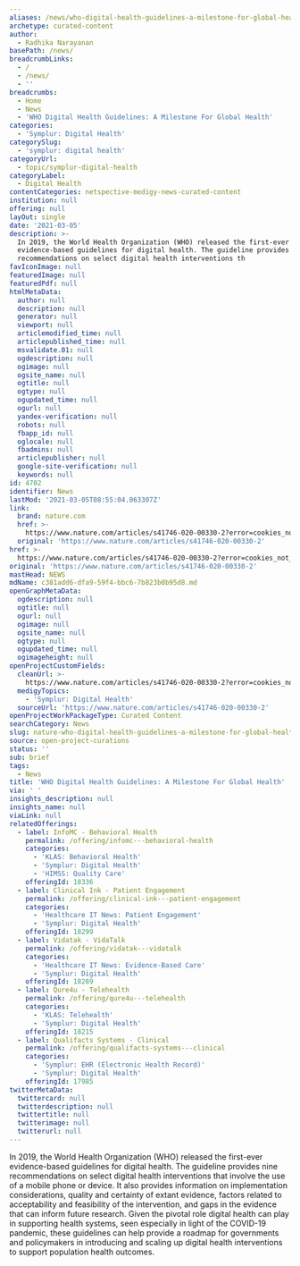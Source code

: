 ```yaml
---
aliases: /news/who-digital-health-guidelines-a-milestone-for-global-health
archetype: curated-content
author:
  - Radhika Narayanan
basePath: /news/
breadcrumbLinks:
  - /
  - /news/
  - ''
breadcrumbs:
  - Home
  - News
  - 'WHO Digital Health Guidelines: A Milestone For Global Health'
categories:
  - 'Symplur: Digital Health'
categorySlug:
  - 'symplur: digital health'
categoryUrl:
  - topic/symplur-digital-health
categoryLabel:
  - Digital Health
contentCategories: netspective-medigy-news-curated-content
institution: null
offering: null
layOut: single
date: '2021-03-05'
description: >-
  In 2019, the World Health Organization (WHO) released the first-ever
  evidence-based guidelines for digital health. The guideline provides nine
  recommendations on select digital health interventions th
favIconImage: null
featuredImage: null
featuredPdf: null
htmlMetaData:
  author: null
  description: null
  generator: null
  viewport: null
  articlemodified_time: null
  articlepublished_time: null
  msvalidate.01: null
  ogdescription: null
  ogimage: null
  ogsite_name: null
  ogtitle: null
  ogtype: null
  ogupdated_time: null
  ogurl: null
  yandex-verification: null
  robots: null
  fbapp_id: null
  oglocale: null
  fbadmins: null
  articlepublisher: null
  google-site-verification: null
  keywords: null
id: 4702
identifier: News
lastMod: '2021-03-05T08:55:04.063307Z'
link:
  brand: nature.com
  href: >-
    https://www.nature.com/articles/s41746-020-00330-2?error=cookies_not_supported&code=52b2920b-b852-4a62-820f-027055c71d14
  original: 'https://www.nature.com/articles/s41746-020-00330-2'
href: >-
  https://www.nature.com/articles/s41746-020-00330-2?error=cookies_not_supported&code=52b2920b-b852-4a62-820f-027055c71d14
original: 'https://www.nature.com/articles/s41746-020-00330-2'
mastHead: NEWS
mdName: c381add6-dfa9-59f4-bbc6-7b823b0b95d8.md
openGraphMetaData:
  ogdescription: null
  ogtitle: null
  ogurl: null
  ogimage: null
  ogsite_name: null
  ogtype: null
  ogupdated_time: null
  ogimageheight: null
openProjectCustomFields:
  cleanUrl: >-
    https://www.nature.com/articles/s41746-020-00330-2?error=cookies_not_supported&code=52b2920b-b852-4a62-820f-027055c71d14
  medigyTopics:
    - 'Symplur: Digital Health'
  sourceUrl: 'https://www.nature.com/articles/s41746-020-00330-2'
openProjectWorkPackageType: Curated Content
searchCategory: News
slug: nature-who-digital-health-guidelines-a-milestone-for-global-health
source: open-project-curations
status: ''
sub: brief
tags:
  - News
title: 'WHO Digital Health Guidelines: A Milestone For Global Health'
via: ' '
insights_description: null
insights_name: null
viaLink: null
relatedOfferings:
  - label: InfoMC - Behavioral Health
    permalink: /offering/infomc---behavioral-health
    categories:
      - 'KLAS: Behavioral Health'
      - 'Symplur: Digital Health'
      - 'HIMSS: Quality Care'
    offeringId: 18336
  - label: Clinical Ink - Patient Engagement
    permalink: /offering/clinical-ink---patient-engagement
    categories:
      - 'Healthcare IT News: Patient Engagement'
      - 'Symplur: Digital Health'
    offeringId: 18299
  - label: Vidatak - VidaTalk
    permalink: /offering/vidatak---vidatalk
    categories:
      - 'Healthcare IT News: Evidence-Based Care'
      - 'Symplur: Digital Health'
    offeringId: 18289
  - label: Qure4u - Telehealth
    permalink: /offering/qure4u---telehealth
    categories:
      - 'KLAS: Telehealth'
      - 'Symplur: Digital Health'
    offeringId: 18215
  - label: Qualifacts Systems - Clinical
    permalink: /offering/qualifacts-systems---clinical
    categories:
      - 'Symplur: EHR (Electronic Health Record)'
      - 'Symplur: Digital Health'
    offeringId: 17985
twitterMetaData:
  twittercard: null
  twitterdescription: null
  twittertitle: null
  twitterimage: null
  twitterurl: null
---
```

<p>In 2019, the World Health Organization (WHO) released the first-ever evidence-based guidelines for digital health. The guideline provides nine recommendations on select digital health interventions that involve the use of a mobile phone or device. It also provides information on implementation considerations, quality and certainty of extant evidence, factors related to acceptability and feasibility of the intervention, and gaps in the evidence that can inform future research. Given the pivotal role digital health can play in supporting health systems, seen especially in light of the COVID-19 pandemic, these guidelines can help provide a roadmap for governments and policymakers in introducing and scaling up digital health interventions to support population health outcomes.</p>